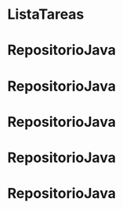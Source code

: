 # ListaTareas
# RepositorioJava
# RepositorioJava
# RepositorioJava
# RepositorioJava
# RepositorioJava
